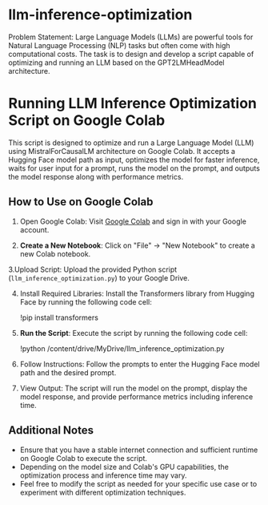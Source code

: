 # llm-inference-optimization
Problem Statement: Large Language Models (LLMs) are powerful tools for Natural Language Processing (NLP) tasks but often come with high computational costs. The task is to design and develop a script capable of optimizing and running an LLM based on the GPT2LMHeadModel architecture.


# Running LLM Inference Optimization Script on Google Colab

This script is designed to optimize and run a Large Language Model (LLM) using MistralForCausalLM architecture on Google Colab. It accepts a Hugging Face model path as input, optimizes the model for faster inference, waits for user input for a prompt, runs the model on the prompt, and outputs the model response along with performance metrics.

## How to Use on Google Colab

1. Open Google Colab: Visit [Google Colab](https://colab.research.google.com/) and sign in with your Google account.

2. **Create a New Notebook**: Click on "File" -> "New Notebook" to create a new Colab notebook.

   
3.Upload Script: Upload the provided Python script (`llm_inference_optimization.py`) to your Google Drive.

4. Install Required Libraries: Install the Transformers library from Hugging Face by running the following code cell:
   
   !pip install transformers
   

5. **Run the Script**: Execute the script by running the following code cell:
  
   !python /content/drive/MyDrive/llm_inference_optimization.py
 

6. Follow Instructions: Follow the prompts to enter the Hugging Face model path and the desired prompt.

8. View Output: The script will run the model on the prompt, display the model response, and provide performance metrics including inference time.

## Additional Notes

- Ensure that you have a stable internet connection and sufficient runtime on Google Colab to execute the script.
- Depending on the model size and Colab's GPU capabilities, the optimization process and inference time may vary.
- Feel free to modify the script as needed for your specific use case or to experiment with different optimization techniques.


